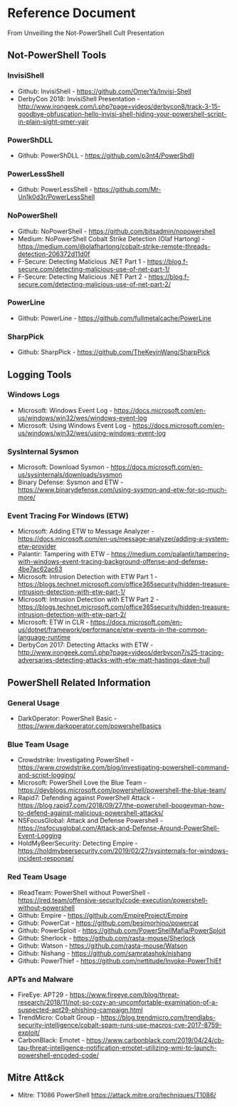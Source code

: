 # Reference Document 
From Unveilling the Not-PowerShell Cult Presentation



## Not-PowerShell Tools

### InvisiShell

* Github: InvisiShell - https://github.com/OmerYa/Invisi-Shell
* DerbyCon 2018: InvisiShell Presentation - http://www.irongeek.com/i.php?page=videos/derbycon8/track-3-15-goodbye-obfuscation-hello-invisi-shell-hiding-your-powershell-script-in-plain-sight-omer-yair

### PowerShDLL

* Github: PowerShDLL - https://github.com/p3nt4/PowerShdll

### PowerLessShell

* Github: PowerLessShell - https://github.com/Mr-Un1k0d3r/PowerLessShell

### NoPowerShell

* Github: NoPowerShell - https://github.com/bitsadmin/nopowershell
* Medium: NoPowerShell Cobalt Strike Detection (Olaf Hartong) - https://medium.com/@olafhartong/cobalt-strike-remote-threads-detection-206372d11d0f
* F-Secure: Detecting Malicious .NET Part 1 - https://blog.f-secure.com/detecting-malicious-use-of-net-part-1/
* F-Secure: Detecting Malicious .NET Part 2 - https://blog.f-secure.com/detecting-malicious-use-of-net-part-2/

### PowerLine

* Github: PowerLine - https://github.com/fullmetalcache/PowerLine

### SharpPick

* Github: SharpPick - https://github.com/TheKevinWang/SharpPick

## Logging Tools

### Windows Logs
* Microsoft: Windows Event Log - https://docs.microsoft.com/en-us/windows/win32/wes/windows-event-log
* Microsoft: Using Windows Event Log - https://docs.microsoft.com/en-us/windows/win32/wes/using-windows-event-log

### SysInternal Sysmon
* Microsoft: Download Sysmon - https://docs.microsoft.com/en-us/sysinternals/downloads/sysmon
* Binary Defense: Sysmon and ETW - https://www.binarydefense.com/using-sysmon-and-etw-for-so-much-more/

### Event Tracing For Windows (ETW)

* Microsoft: Adding ETW to Message Analyzer - https://docs.microsoft.com/en-us/message-analyzer/adding-a-system-etw-provider
* Palantir: Tampering with ETW - https://medium.com/palantir/tampering-with-windows-event-tracing-background-offense-and-defense-4be7ac62ac63
* Microsoft: Intrusion Detection with ETW Part 1 - https://blogs.technet.microsoft.com/office365security/hidden-treasure-intrusion-detection-with-etw-part-1/
* Microsoft: Intrusion Detection with ETW Part 2 - https://blogs.technet.microsoft.com/office365security/hidden-treasure-intrusion-detection-with-etw-part-2/
* Microsoft: ETW in CLR - https://docs.microsoft.com/en-us/dotnet/framework/performance/etw-events-in-the-common-language-runtime
* DerbyCon 2017: Detecting Attacks with ETW - http://www.irongeek.com/i.php?page=videos/derbycon7/s25-tracing-adversaries-detecting-attacks-with-etw-matt-hastings-dave-hull


## PowerShell Related Information

### General Usage

* DarkOperator: PowerShell Basic - https://www.darkoperator.com/powershellbasics

### Blue Team Usage 

* Crowdstrike: Investigating PowerShell - https://www.crowdstrike.com/blog/investigating-powershell-command-and-script-logging/
* Microsoft: PowerShell Love the Blue Team - https://devblogs.microsoft.com/powershell/powershell-the-blue-team/
* Rapid7: Defending against PowerShell Attack - https://blog.rapid7.com/2018/09/27/the-powershell-boogeyman-how-to-defend-against-malicious-powershell-attacks/
* NSFocusGlobal: Attack and Defense Powershell - https://nsfocusglobal.com/Attack-and-Defense-Around-PowerShell-Event-Logging
* HoldMyBeerSecurity: Detecting Empire - https://holdmybeersecurity.com/2019/02/27/sysinternals-for-windows-incident-response/

### Red Team Usage
* IReadTeam: PowerShell without PowerShell - https://ired.team/offensive-security/code-execution/powershell-without-powershell
* Github: Empire - https://github.com/EmpireProject/Empire
* Github: PowerCat - https://github.com/besimorhino/powercat
* Github: PowerSploit - https://github.com/PowerShellMafia/PowerSploit
* Github: Sherlock - https://github.com/rasta-mouse/Sherlock
* Github: Watson - https://github.com/rasta-mouse/Watson
* Github: Nishang - https://github.com/samratashok/nishang
* Github: PowerThief - https://github.com/nettitude/Invoke-PowerThIEf

### APTs and Malware 
* FireEye: APT29 - https://www.fireeye.com/blog/threat-research/2018/11/not-so-cozy-an-uncomfortable-examination-of-a-suspected-apt29-phishing-campaign.html
* TrendMicro: Cobalt Group - https://blog.trendmicro.com/trendlabs-security-intelligence/cobalt-spam-runs-use-macros-cve-2017-8759-exploit/
* CarbonBlack: Emotet - https://www.carbonblack.com/2019/04/24/cb-tau-threat-intelligence-notification-emotet-utilizing-wmi-to-launch-powershell-encoded-code/


## Mitre Att&ck
* Mitre: T1086 PowerShell https://attack.mitre.org/techniques/T1086/



